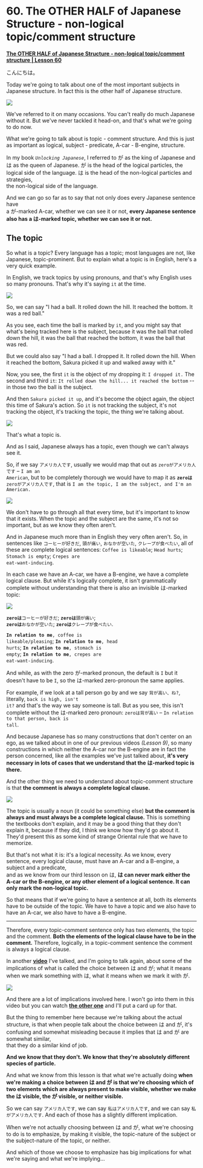 # **60. The OTHER HALF of Japanese Structure - non-logical topic/comment structure**

[**The OTHER HALF of Japanese Structure - non-logical topic/comment structure | Lesson 60**](https://www.youtube.com/watch?v=_nXHpkTTfGs&list=PLg9uYxuZf8x_A-vcqqyOFZu06WlhnypWj&index=62&pp=iAQB)

こんにちは。

Today we're going to talk about one of
the most important subjects in Japanese structure. In fact this is the other half of Japanese structure.

![](media/image544.webp)

We've referred to it on many occasions. You can't really do much Japanese without it. But we've never tackled it head-on, and that's what we're going to do now.

What we're going to talk about is topic - comment structure. And this is just as important as logical, subject - predicate, A-car - B-engine, structure.

In my book <code>*Unlocking Japanese*</code>, I referred to が as the king of Japanese and は as the queen of Japanese. が is the head of the logical particles, the logical side of the language.
は is the head of the non-logical particles and strategies,  
the non-logical side of the language.

And we can go so far as to say that not only does every Japanese sentence have  
a が-marked A-car, whether we can see it or not, **every Japanese sentence also has a は-marked topic, whether we can see it or not.**

## The topic

So what is a topic? Every language has a topic; most languages are not, like Japanese, topic-prominent. But to explain what a topic is in English, here's a very quick example.

In English, we track topics by using pronouns, and that's why English uses so many pronouns. That's why it's saying <code>it</code> at the time.

![](media/image241.webp)

So, we can say "I had a ball. It rolled down the hill. It reached the bottom. It was a red ball."

As you see, each time the ball is marked by <code>it</code>, and you might say that what's being tracked here is the subject, because it was the ball that rolled down the hill, it was the ball that reached the bottom, it was the ball that was red.

But we could also say "I had a ball. I dropped it. It rolled down the hill. When it reached the bottom, Sakura picked it up and walked away with it."

Now, you see, the first <code>it</code> is the object of my dropping it: <code>I dropped it.</code> The second and third <code>it</code>: <code>It rolled down the hill... it reached the bottom</code> -- in those two the ball is the subject.

And then <code>Sakura picked it up</code>, and it's become the object again, the object this time of Sakura's action. So <code>it</code> is not tracking the subject, it's not tracking the object, it's tracking the topic, the thing we're talking about.

![](media/image476.webp)

That's what a topic is.

And as I said, Japanese always has a topic, even though we can't always see it.

So, if we say <code>アメリカ人です</code>, usually we would map that out as <code>zeroがアメリカ人です</code> – <code>I am an American</code>, but to be completely thorough we would have to map it as <code>**zeroは**zeroがアメリカ人です</code>, that is <code>I am the topic, I am the subject, and I'm an American.</code>

![](media/image982.webp)

We don't have to go through all that every time, but it's important to know that it exists. When the topic and the subject are the same, it's not so important, but as we know they often aren't.

And in Japanese much more than in English they very often aren't. So, in sentences like <code>コーヒーが好きだ</code>, <code>頭が痛い</code>, <code>おなかが空いた</code>, <code>クレープが食べたい</code>, all of these are complete logical sentences: <code>Coffee is likeable</code>; <code>Head hurts</code>; <code>Stomach is empty</code>; <code>Crepes are eat-want-inducing</code>.

In each case we have an A-car, we have a B-engine, we have a complete logical clause. But while it's logically complete, it isn't grammatically complete without understanding that there is also an invisible は-marked topic:

![](media/image889.webp)

<code>**zeroは**コーヒーが好きだ</code>; <code>**zeroは**頭が痛い</code>;  
<code>**zeroは**おなかが空いた</code>; <code>**zeroは**クレープが食べたい</code>.

<code>**In relation to me**, coffee is likeable/pleasing</code>; <code>**In relation to me**, head hurts</code>; <code>**In relation to me**, stomach is empty</code>; <code>**In relation to me**, crepes are eat-want-inducing</code>.

And while, as with the zero が-marked pronoun, the default is <code>I</code> but it doesn't have to be <code>I</code>, so the は-marked zero-pronoun the same applies.

For example, if we look at a tall person go by and we say <code>背が高い、ね?</code>, literally, <code>back is high, isn't it?</code> and that's the way we say someone is tall. But as you see, this isn't complete without the は-marked zero pronoun: <code>zeroは背が高い</code> – <code>In relation to that person, back is tall</code>.

And because Japanese has so many constructions that don't center on an ego, as we talked about in one of our previous videos *(Lesson 9)*, so many constructions in which neither the A-car nor the B-engine are in fact the person concerned, like all the examples we've just talked about, **it's very necessary in lots of cases that we understand that the は-marked topic is there.**

And the other thing we need to understand about topic-comment structure is that **the comment is always a complete logical clause.**

![](media/image716.webp)

The topic is usually a noun (it could be something else) **but the comment is always and must always be a complete logical clause.** This is something the textbooks don't explain, and it may be a good thing that they don't explain it, because if they did, I think we know how they'd go about it.
They'd present this as some kind of strange Oriental rule that we have to memorize.

But that's not what it is: it's a logical necessity. As we know, every sentence, every logical clause, must have an A-car and a B-engine, a subject and a predicate,  
and as we know from our third lesson on は, **は can never mark either the A-car or the B-engine, or any other element of a logical sentence. It can only mark the non-logical topic.**

So that means that if we're going to have a sentence at all, both its elements have to be outside of the topic. We have to have a topic and we also have to have an A-car, we also have to have a B-engine.

---

Therefore, every topic-comment sentence only has two elements, the topic and the comment. **Both the elements of the logical clause have to be in the comment.** Therefore, logically, in a topic-comment sentence the comment is always a logical clause.

In another [**video**](https://www.youtube.com/watch?v=9l_ZlQQU4ZE) I've talked, and I'm going to talk again, about some of the implications of what is called the choice between は and が; what it means when we mark something with は, what it means when we mark it with が.

![](media/image1127.webp)

And there are a lot of implications involved here. I won't go into them in this video but you can watch [**the other one**](https://www.youtube.com/watch?v=9l_ZlQQU4ZE) and I'll put a card up for that.

But the thing to remember here because we're talking about the actual structure, is that when people talk about the choice between は and が, it's confusing and somewhat misleading because it implies that は and が are somewhat similar,  
that they do a similar kind of job.

**And we know that they don't. We know that** **they're absolutely different species of particle.**

And what we know from this lesson is that what we're actually doing **when we're making** **a choice between は and が is that we're choosing** **which of two elements which are always present to make visible, whether we make the は visible, the が visible, or neither visible.**

So we can say <code>アメリカ人です</code>, we can say <code>私はアメリカ人です</code>, and we can say <code>私がアメリカ人です</code>. And each of those has a slightly different implication.

When we're not actually choosing between は and が, what we're choosing to do is to emphasize, by making it visible, the topic-nature of the subject or the subject-nature of the topic, or neither.

And which of those we choose to emphasize has big implications for what we're saying and what we're implying…
